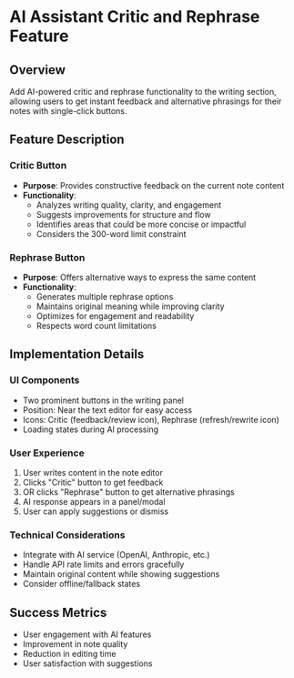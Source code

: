 # AI Assistant Critic and Rephrase Feature

## Overview
Add AI-powered critic and rephrase functionality to the writing section, allowing users to get instant feedback and alternative phrasings for their notes with single-click buttons.

## Feature Description

### Critic Button
- **Purpose**: Provides constructive feedback on the current note content
- **Functionality**: 
  - Analyzes writing quality, clarity, and engagement
  - Suggests improvements for structure and flow
  - Identifies areas that could be more concise or impactful
  - Considers the 300-word limit constraint

### Rephrase Button
- **Purpose**: Offers alternative ways to express the same content
- **Functionality**:
  - Generates multiple rephrase options
  - Maintains original meaning while improving clarity
  - Optimizes for engagement and readability
  - Respects word count limitations

## Implementation Details

### UI Components
- Two prominent buttons in the writing panel
- Position: Near the text editor for easy access
- Icons: Critic (feedback/review icon), Rephrase (refresh/rewrite icon)
- Loading states during AI processing

### User Experience
1. User writes content in the note editor
2. Clicks "Critic" button to get feedback
3. OR clicks "Rephrase" button to get alternative phrasings
4. AI response appears in a panel/modal
5. User can apply suggestions or dismiss

### Technical Considerations
- Integrate with AI service (OpenAI, Anthropic, etc.)
- Handle API rate limits and errors gracefully
- Maintain original content while showing suggestions
- Consider offline/fallback states

## Success Metrics
- User engagement with AI features
- Improvement in note quality
- Reduction in editing time
- User satisfaction with suggestions